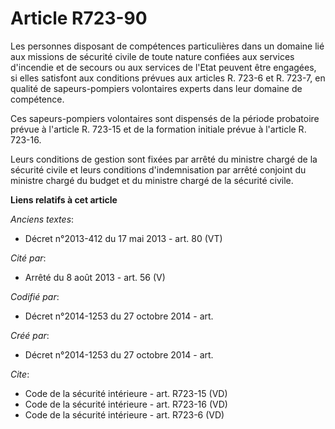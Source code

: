 # Article R723-90

Les personnes disposant de compétences particulières dans un domaine lié aux missions de sécurité civile de toute nature
confiées aux services d'incendie et de secours ou aux services de l'Etat peuvent être engagées, si elles satisfont aux
conditions prévues aux articles R. 723-6 et R. 723-7, en qualité de sapeurs-pompiers volontaires experts dans leur domaine de
compétence. 

Ces sapeurs-pompiers volontaires sont dispensés de la période probatoire prévue à l'article R. 723-15 et de la formation
initiale prévue à l'article R. 723-16. 

Leurs conditions de gestion sont fixées par arrêté du ministre chargé de la sécurité civile et leurs conditions
d'indemnisation par arrêté conjoint du ministre chargé du budget et du ministre chargé de la sécurité civile.

**Liens relatifs à cet article**

_Anciens textes_:

  - Décret n°2013-412 du 17 mai 2013 - art. 80 (VT)

_Cité par_:

  - Arrêté du 8 août 2013 - art. 56 (V)

_Codifié par_:

  - Décret n°2014-1253 du 27 octobre 2014 - art.

_Créé par_:

  - Décret n°2014-1253 du 27 octobre 2014 - art.

_Cite_:

  - Code de la sécurité intérieure - art. R723-15 (VD)
  - Code de la sécurité intérieure - art. R723-16 (VD)
  - Code de la sécurité intérieure - art. R723-6 (VD)
